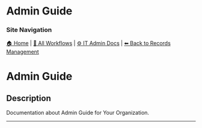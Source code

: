 <!-- description: Documentation about Admin Guide for Your Organization. -->

# Admin Guide

### Site Navigation
[🏠 Home](../../../../README.md) | [📂 All Workflows](../../../../users/users.md) | [⚙ IT Admin Docs](../../../../it-admins/README.md) | [⬅ Back to Records Management](../README.md)

# Admin Guide

## Description
Documentation about Admin Guide for Your Organization.

---